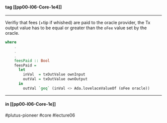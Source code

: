 #### tag [[pp00-l06-Core-1e4]]
---

Verifiy that fees (+tip if whished) are paid to the oracle provider, the Tx output value has to be equal or greater than the `oFee` value set by the oracle.

```haskell
where
    .
    .
    .
    feesPaid :: Bool
    feesPaid =
      let
        inVal  = txOutValue ownInput
        outVal = txOutValue ownOutput
      in
        outVal `geq` (inVal <> Ada.lovelaceValueOf (oFee oracle))
```


---
#### in [[pp00-l06-Core-1e]]

#plutus-pioneer #core #lecture06 